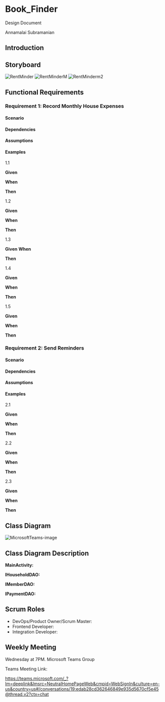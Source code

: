 # Book_Finder
Design Document  
  
Annamalai Subramanian

## Introduction


## Storyboard

![RentMinder](https://user-images.githubusercontent.com/112514952/214733059-0a0e8303-5f76-4973-9c1f-d5545adeb427.png)
![RentMinderM](https://user-images.githubusercontent.com/112514952/221339203-5acefb93-560e-46a9-9ea4-8a95ceec3c6e.png)
![RentMinderm2](https://user-images.githubusercontent.com/112514952/221339207-d63b1c5b-7daa-4b38-877a-de3d2f0a526f.png)

## Functional Requirements

### Requirement 1: Record Monthly House Expenses

#### Scenario


  
#### Dependencies

  
#### Assumptions


  
#### Examples

1.1
  
**Given** 

**When**

**Then** 
  
1.2
  
**Given** 

**When** 

**Then**   
  
1.3
  
**Given**
**When** 

**Then**  
  
1.4
  
**Given** 

**When** 

**Then** 
 
1.5

**Given** 

**When** 

**Then** 

### Requirement 2: Send Reminders

#### Scenario

  
#### Dependencies

  
#### Assumptions


  
#### Examples

2.1
  
**Given** 

**When** 

**Then** 
  
2.2 
  
**Given** 

**When**   

**Then**
  
2.3 
  
**Given** 

**When** 

**Then** 
  
## Class Diagram
  
![MicrosoftTeams-image](https://user-images.githubusercontent.com/112514952/214878074-7032179e-9e77-41a6-a2a8-211a16cd1ba9.png)
 
 ## Class Diagram Description
 
 **MainActivity:**
 
**IHouseholdDAO:** 

**IMemberDAO:** 

**IPaymentDAO:** 

## Scrum Roles

* DevOps/Product Owner/Scrum Master: 
* Frontend Developer: 
* Integration Developer:

## Weekly Meeting

Wednesday at 7PM. Microsoft Teams Group

Teams Meeting Link:

https://teams.microsoft.com/_?lm=deeplink&lmsrc=NeutralHomePageWeb&cmpid=WebSignIn&culture=en-us&country=us#/conversations/19:edab28cd362646849e935d5670cf5e45@thread.v2?ctx=chat



